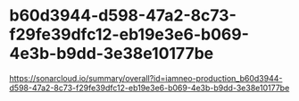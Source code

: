 # b60d3944-d598-47a2-8c73-f29fe39dfc12-eb19e3e6-b069-4e3b-b9dd-3e38e10177be
https://sonarcloud.io/summary/overall?id=iamneo-production_b60d3944-d598-47a2-8c73-f29fe39dfc12-eb19e3e6-b069-4e3b-b9dd-3e38e10177be
